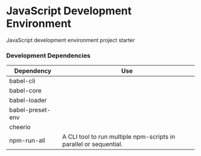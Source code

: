# JavaScript Development Environment
JavaScript development environment project starter


### Development Dependencies

| **Dependency**                | **Use**                                                                                                   |
| ----------------------------- | --------------------------------------------------------------------------------------------------------- |
| babel-cli                     |                                                                                                           |
| babel-core                    |                                                                                                           |
| babel-loader                  |                                                                                                           |
| babel-preset-env              |                                                                                                           |
| cheerio                       |                                                                                                           |
| npm-run-all                   | A CLI tool to run multiple npm-scripts in parallel or sequential.                                         |
